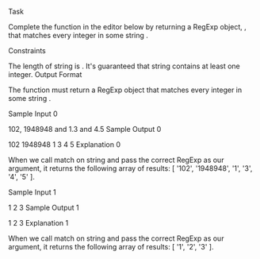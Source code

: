 Task

Complete the function in the editor below by returning a RegExp object, , that matches every integer in some string .

Constraints

The length of string  is  .
It's guaranteed that string  contains at least one integer.
Output Format

The function must return a RegExp object that matches every integer in some string .

Sample Input 0

102, 1948948 and 1.3 and 4.5
Sample Output 0

102
1948948
1
3
4
5
Explanation 0

When we call match on string  and pass the correct RegExp as our argument, it returns the following array of results: [ '102', '1948948', '1', '3', '4', '5' ].

Sample Input 1

1 2 3
Sample Output 1

1
2
3
Explanation 1

When we call match on string  and pass the correct RegExp as our argument, it returns the following array of results: [ '1', '2', '3' ].